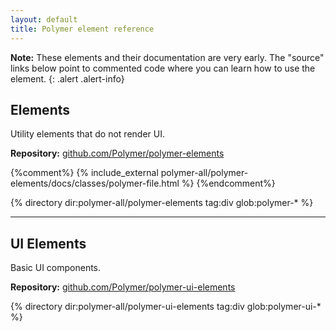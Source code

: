 ```yaml
---
layout: default
title: Polymer element reference
---
```


**Note:** These elements and their documentation are very early.
The "source" links below point to commented code where you can learn how to use
the element.
{: .alert .alert-info}

## Elements

Utility elements that do not render UI. 

**Repository:** [github.com/Polymer/polymer-elements](https://github.com/Polymer/polymer-elements)

<section class="element-list">
{%comment%}
{% include_external polymer-all/polymer-elements/docs/classes/polymer-file.html %}
{%endcomment%}

{% directory dir:polymer-all/polymer-elements tag:div glob:polymer-* %}
</section>

---

## UI Elements

Basic UI components.

**Repository:** [github.com/Polymer/polymer-ui-elements](https://github.com/Polymer/polymer-ui-elements)

<section class="element-list">
{% directory dir:polymer-all/polymer-ui-elements tag:div glob:polymer-ui-* %}
</section>
